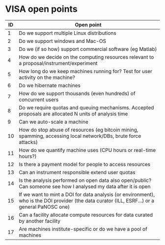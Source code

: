 # VISA open points

|ID|Open point|
|--- |--- |
|1|Do we support multiple Linux distributions|
|2|Do we support windows and Mac-OS|
|3|Do we (if so how) support commercial software (eg Matlab)|
|4|How do we decide on the computing resources relevant to a proposal/instrument/experiment|
|5|How long do we keep machines running for? Test for user activity on the machine?|
|6|Do we hibernate machines|
|7|How do we support thousands (even hundreds) of concurrent users|
|8|Do we require quotas and queuing mechanisms. Accepted proposals are allocated N units of analysis time|
|9|Can we auto-scale a machine|
|10|How do stop abuse of resources (eg bitcoin mining, spamming, accessing local network/DBs, brute force attacks)|
|11|How do we quantify machine uses (CPU hours or real-time hours?)|
|12|Is there a payment model for people to access resources|
|13|Can an instrument responsible extend user quotas|
|14|Is the analysis performed on open data also open/public? Can someone see how I analysed my data after it is open|
|15|If we want to mint a DOI for data analysis (or environment), who is the DOI provider (the data curator (ILL, ESRF...) or a general PaNOSC one)|
|16|Can a facility allocate compute resources for data curated by another facility|
|17|Are machines institute-specific or do we have a pool of machines|
